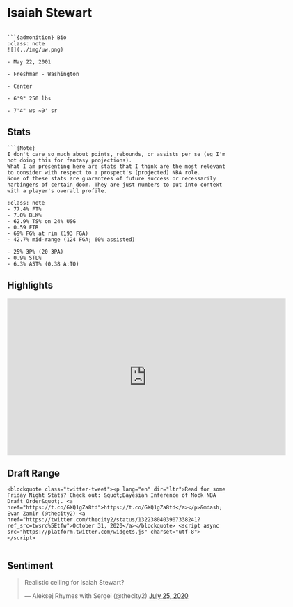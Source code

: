 Isaiah Stewart
===
```{image} ../img/isaiah_stewart.jpg
```

```{margin}
```{admonition} Bio
:class: note
![](../img/uw.png)

- May 22, 2001

- Freshman - Washington

- Center

- 6'9" 250 lbs

- 7'4" ws ~9' sr
```

## Stats
```{margin}
```{Note}
I don't care so much about points, rebounds, or assists per se (eg I'm not doing this for fantasy projections). 
What I am presenting here are stats that I think are the most relevant to consider with respect to a prospect's (projected) NBA role.
None of these stats are guarantees of future success or necessarily harbingers of certain doom. They are just numbers to put into context with a player's overall profile.
```

```{admonition} Noteworthy
:class: note
- 77.4% FT%
- 7.0% BLK%
- 62.9% TS% on 24% USG
- 0.59 FTR
- 69% FG% at rim (193 FGA)
- 42.7% mid-range (124 FGA; 60% assisted)
```

```{Caution}
- 25% 3P% (20 3PA)
- 0.9% STL%
- 6.3% AST% (0.38 A:TO)
```

## Highlights
<iframe width="640" height="360" src="https://www.youtube.com/embed/cC04PlZ6cOo" frameborder="0" allow="accelerometer; autoplay; encrypted-media; gyroscope; picture-in-picture" allowfullscreen></iframe>

## Draft Range
```{margin}
<blockquote class="twitter-tweet"><p lang="en" dir="ltr">Read for some Friday Night Stats? Check out: &quot;Bayesian Inference of Mock NBA Draft Order&quot;. <a href="https://t.co/GXQ1gZa8td">https://t.co/GXQ1gZa8td</a></p>&mdash; Evan Zamir (@thecity2) <a href="https://twitter.com/thecity2/status/1322380403907338241?ref_src=twsrc%5Etfw">October 31, 2020</a></blockquote> <script async src="https://platform.twitter.com/widgets.js" charset="utf-8"></script>
```

```{image} ../plrange/isaiah_stewart.png
```
 
## Sentiment

<blockquote class="twitter-tweet"><p lang="en" dir="ltr">Realistic ceiling for Isaiah Stewart?</p>&mdash; Aleksej Rhymes with Sergei (@thecity2) <a href="https://twitter.com/thecity2/status/1287067040759443456?ref_src=twsrc%5Etfw">July 25, 2020</a></blockquote> <script async src="https://platform.twitter.com/widgets.js" charset="utf-8"></script>
